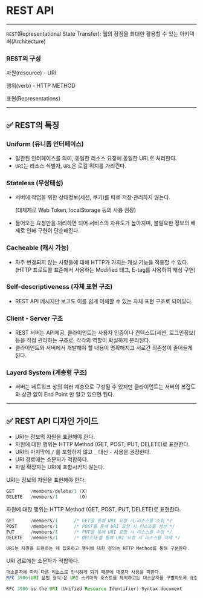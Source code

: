 # REST API

---

`REST`(Representational State Transfer): 웹의 장점을 최대한 활용할 수 있는 아키텍처(Architecture)

### REST의 구성

자원(resource) - URI

행위(verb) - HTTP METHOD

표현(Representations)

---

## ✅ REST의 특징

### **Uniform (유니폼 인터페이스)**

- 일관된 인터페이스를 의미, 동일한 리소스 요청에 동일한 URL로 처리한다.
- `URI`는 리소스 식별자, `URL`은 로컬 위치를 가리킨다.

### **Stateless (무상태성)**

- 서버에 작업을 위한 상태정보(세션, 쿠키)를 따로 저장·관리하지 않는다.

  (대체제로 Web Token, localStorage 등의 사용 권장)

- 들어오는 요청만을 처리하면 되어 서비스의 자유도가 높아지며, 불필요한 정보의 배제로 인해 구현이 단순해진다.

### **Cacheable (캐시 가능)**

- 자주 변경되지 않는 사항들에 대해 HTTP가 가지는 캐싱 기능을 적용할 수 있다. (HTTP 프로토콜 표준에서 사용하는 Modified 태그, E-tag를 사용하여 캐싱 구현)

### **Self-descriptiveness (자체 표현 구조)**

- REST API 메시지만 보고도 이를 쉽게 이해할 수 있는 자체 표현 구조로 되어있다.

### **Client - Server 구조**

- REST 서버는 API제공, 클라이언트는 사용자 인증이나 컨텍스트(세션, 로그인정보)등을 직접 관리하는 구조로, 각각의 역할이 확실하게 분리된다.
- 클라이언트와 서버에서 개발해야 할 내용이 명확해지고 서로간 의존성이 줄어들게 된다.

### **Layerd System (계층형 구조)**

- 서버는 네트워크 상의 여러 계층으로 구성될 수 있지만 클라이언트는 서버의 복잡도와 상관 없이 End Point 만 알고 있으면 된다.

---

## ✅ REST API 디자인 가이드

- URI는 정보의 자원을 표현해야 한다.
- 자원에 대한 행위는 HTTP Method (GET, POST, PUT, DELETE)로 표현한다.
- URI의 마지막에 `/` 를 포함하지 않고 `_` 대신 `-` 사용을 권장한다.
- URI 경로에는 소문자가 적합하다.
- 파일 확장자는 URI에 포함시키지 않는다.

URI는 정보의 자원을 표현해야 한다.

```java
GET      /members/delete/1 (X)
DELETE   /members/1        (O)
```

자원에 대한 행위는 HTTP Method (GET, POST, PUT, DELETE)로 표현한다.

```java
GET      /members/1      /* GET을 통해 URI 요청 시 리소스를 조회 */
POST     /members/1      /* POST를 통해 URI 요청 시 리소스를 생성 */
PUT      /members/1      /* PUT을 통해 URI 요청 시 리소스를 수정 */
DELETE   /members/1      /* DELETE를 통해 URI 요청 시 리소스를 삭제 */

URI는 자원을 표현하는 데 집중하고 행위에 대한 정의는 HTTP Method를 통해 구분한다.
```

URI 경로에는 소문자가 적합하다.

```java
대소문자에 따라 다른 리소스로 인식하게 되기 때문에 대문자 사용을 피한다.
RFC 3986(URI 문법 형식)은 URI 스키마와 호스트를 제외하고는 대소문자를 구별하도록 규정

RFC 3986 is the URI (Unified Resource Identifier) Syntax document
```